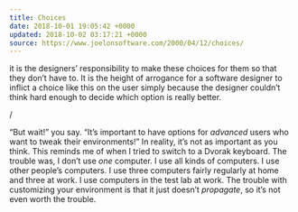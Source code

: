 ```yaml
---
title: Choices
date: 2018-10-01 19:05:42 +0000
updated: 2018-10-02 03:17:21 +0000
source: https://www.joelonsoftware.com/2000/04/12/choices/
---
```

it is the designers’ responsibility to make these choices for them so that they don’t have to. It is the height of arrogance for a software designer to inflict a choice like this on the user simply because the designer couldn’t think hard enough to decide which option is really better.
/
“But wait!” you say. “It’s important to have options for *advanced* users who want to tweak their environments!” In reality, it’s not as important as you think. This reminds me of when I tried to switch to a Dvorak keyboard. The trouble was, I don’t use *one* computer. I use all kinds of computers. I use other people’s computers. I use three computers fairly regularly at home and three at work. I use computers in the test lab at work. The trouble with customizing your environment is that it just doesn’t *propagate*, so it’s not even worth the trouble.